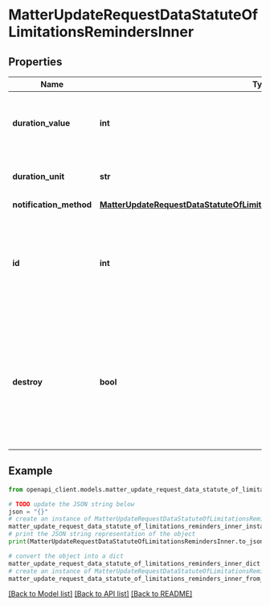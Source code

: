 # MatterUpdateRequestDataStatuteOfLimitationsRemindersInner


## Properties

Name | Type | Description | Notes
------------ | ------------- | ------------- | -------------
**duration_value** | **int** | Time measured in &#x60;duration_unit&#x60; to remind user before the subject. | [optional] 
**duration_unit** | **str** | Unit to measure the duration value in. | [optional] 
**notification_method** | [**MatterUpdateRequestDataStatuteOfLimitationsRemindersInnerNotificationMethod**](MatterUpdateRequestDataStatuteOfLimitationsRemindersInnerNotificationMethod.md) |  | [optional] 
**id** | **int** | The unique identifier for a single Reminder associated with the Matter. The keyword &#x60;null&#x60; is not valid for this field. | [optional] 
**destroy** | **bool** | The destroy flag. If the flag is set to &#x60;true&#x60; and the unique identifier of the associated Reminder is present, the Reminder is deleted from the Matter. | [optional] 

## Example

```python
from openapi_client.models.matter_update_request_data_statute_of_limitations_reminders_inner import MatterUpdateRequestDataStatuteOfLimitationsRemindersInner

# TODO update the JSON string below
json = "{}"
# create an instance of MatterUpdateRequestDataStatuteOfLimitationsRemindersInner from a JSON string
matter_update_request_data_statute_of_limitations_reminders_inner_instance = MatterUpdateRequestDataStatuteOfLimitationsRemindersInner.from_json(json)
# print the JSON string representation of the object
print(MatterUpdateRequestDataStatuteOfLimitationsRemindersInner.to_json())

# convert the object into a dict
matter_update_request_data_statute_of_limitations_reminders_inner_dict = matter_update_request_data_statute_of_limitations_reminders_inner_instance.to_dict()
# create an instance of MatterUpdateRequestDataStatuteOfLimitationsRemindersInner from a dict
matter_update_request_data_statute_of_limitations_reminders_inner_from_dict = MatterUpdateRequestDataStatuteOfLimitationsRemindersInner.from_dict(matter_update_request_data_statute_of_limitations_reminders_inner_dict)
```
[[Back to Model list]](../README.md#documentation-for-models) [[Back to API list]](../README.md#documentation-for-api-endpoints) [[Back to README]](../README.md)


